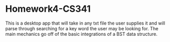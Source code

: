 # Homework4-CS341
This is a desktop app that will take in any txt file the user supplies it and will parse through searching for a key word the user may be looking for. The main mechanics go off of the basic integrations of a BST data structure. 
